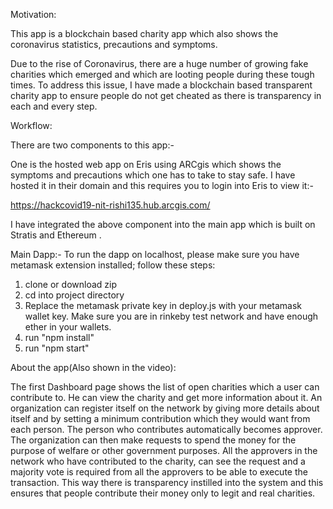 

Motivation:

This app is a blockchain based charity app which also shows the coronavirus statistics, precautions and symptoms.

Due to the rise of Coronavirus, there are a huge number of growing fake charities which emerged and which are looting people during these tough times. To address this issue, I have made a blockchain based transparent charity app to ensure people do not get cheated as there is transparency in each and every step.

Workflow:

There are two components to this app:-

One is the hosted web app on Eris using ARCgis which shows the symptoms and precautions which one has to take to stay safe. I have hosted it in their domain and this requires you to login into Eris to view it:-

 https://hackcovid19-nit-rishi135.hub.arcgis.com/

 I have integrated the above component into the main app which is built on Stratis and Ethereum .

Main Dapp:-
To run the dapp on localhost, please make sure you have metamask extension installed; follow these steps:

1) clone or download zip
2) cd into project directory
3) Replace the metamask private key in deploy.js with your metamask wallet key. Make sure you are in rinkeby test network and have enough ether in your wallets.
4) run "npm install"
5) run "npm start"

About the app(Also shown in the video):

The first Dashboard page shows the list of open charities which a user can contribute to. He can view the charity and get more information about it.
An organization can register itself on the network by giving more details about itself and by setting a minimum contribution which they would want from each person. The person who contributes automatically becomes approver.
The organization can then make requests to spend the money for the purpose of welfare or other government purposes.
All the approvers in the network who have contributed to the charity, can see the request and a majority vote is required from all the approvers to be able to execute the transaction.
This way there is transparency instilled into the system and this ensures that people contribute their money only to legit and real charities.


